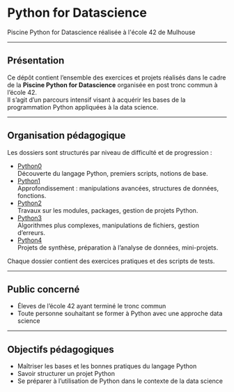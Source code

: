 # Python for Datascience

Piscine Python for Datascience réalisée à l'école 42 de Mulhouse

---

## Présentation

Ce dépôt contient l’ensemble des exercices et projets réalisés dans le cadre de la **Piscine Python for Datascience** organisée en post tronc commun à l’école 42.  
Il s’agit d’un parcours intensif visant à acquérir les bases de la programmation Python appliquées à la data science.

---

## Organisation pédagogique

Les dossiers sont structurés par niveau de difficulté et de progression :

- [Python0](https://github.com/Paype67210/Python4Datascience/tree/main/Python0)  
  Découverte du langage Python, premiers scripts, notions de base.
- [Python1](https://github.com/Paype67210/Python4Datascience/tree/main/Python1)  
  Approfondissement : manipulations avancées, structures de données, fonctions.
- [Python2](https://github.com/Paype67210/Python4Datascience/tree/main/Python2)  
  Travaux sur les modules, packages, gestion de projets Python.
- [Python3](https://github.com/Paype67210/Python4Datascience/tree/main/Python3)  
  Algorithmes plus complexes, manipulations de fichiers, gestion d’erreurs.
- [Python4](https://github.com/Paype67210/Python4Datascience/tree/main/Python4)  
  Projets de synthèse, préparation à l’analyse de données, mini-projets.

Chaque dossier contient des exercices pratiques et des scripts de tests.

---

## Public concerné

- Éleves de l’école 42 ayant terminé le tronc commun
- Toute personne souhaitant se former à Python avec une approche data science

---

## Objectifs pédagogiques

- Maîtriser les bases et les bonnes pratiques du langage Python
- Savoir structurer un projet Python
- Se préparer à l’utilisation de Python dans le contexte de la data science
